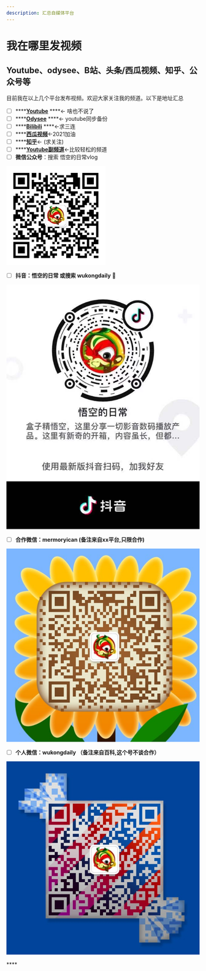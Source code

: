 ```yaml
---
description: 汇总自媒体平台
---
```


# 我在哪里发视频

## Youtube、odysee、B站、头条/西瓜视频、知乎、公众号等

目前我在以上几个平台发布视频。欢迎大家关注我的频道。以下是地址汇总

* [ ] \*\*\*\*[**Youtube**](https://www.youtube.com/channel/UCii04BCvYIdQvshrdNDAcww) ****← 啥也不说了
* [ ] \*\*\*\*[**Odysee**](https://odysee.com/@%E7%9B%92%E5%AD%90%E7%B2%BE%E6%82%9F%E7%A9%BA:0) ****← youtube同步备份
* [ ] \*\*\*\*[**Bilibili**](https://space.bilibili.com/250915741) ****←求三连
* [ ] \*\*\*\*[**西瓜视频**](%20https://v.ixigua.com/JbAdbYy/)←2021加油
* [ ] \*\*\*\*[**知乎**](%20https://www.zhihu.com/people/wu-kong-daily)← \(求关注\)
* [ ] \*\*\*\*[**Youtube副频道**](https://www.youtube.com/channel/UCC5aeW5iDd2oaM5S6HHaXew)←比较轻松的频道
* [ ] **微信公众号**：搜索 悟空的日常vlog

![&#x516C;&#x4F17;&#x53F7;&#xFF1A;&#x609F;&#x7A7A;&#x7684;&#x65E5;&#x5E38;vlog](.gitbook/assets/qrcode_for_gh_237122b8ccd6_258.jpg)

* [ ] **抖音：悟空的日常 或搜索 wukongdaily**   🥰 

![&#x6296;&#x97F3; &#x5E73;&#x65F6;&#x5A31;&#x4E50; ](.gitbook/assets/271608974820_.pic.jpg)



* [ ] **合作微信：mermoryican    \(备注来自xx平台,只限合作\)**

![&#x4EC5;&#x9650;&#x5408;&#x4F5C; &#x4E0D;&#x95F2;&#x804A;](.gitbook/assets/161608975010_.pic_hd.jpg)

* [ ] **个人微信：wukongdaily （备注来自百科,这个号不谈合作）**

![&#x4E2A;&#x4EBA;&#x5FAE;&#x4FE1; &#x4EC5;&#x9650;&#x89C2;&#x4F17; &#x4E0D;&#x8C08;&#x5408;&#x4F5C;](.gitbook/assets/441608974930_.pic_hd.jpg)

\*\*\*\*


